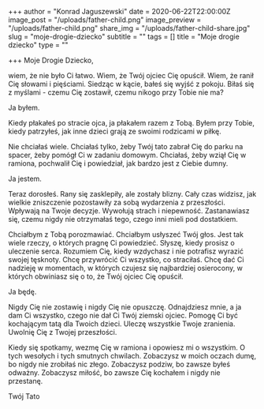 +++
author = "Konrad Jaguszewski"
date = 2020-06-22T22:00:00Z
image_post = "/uploads/father-child.png"
image_preview = "/uploads/father-child.png"
share_img = "/uploads/father-child-share.jpg"
slug = "moje-drogie-dziecko"
subtitle = ""
tags = []
title = "Moje drogie dziecko"
type = ""

+++
Moje Drogie Dziecko,

wiem, że nie było Ci łatwo. Wiem, że Twój ojciec Cię opuścił. Wiem, że ranił Cię słowami i pięściami. Siedząc w kącie, bałeś się wyjść z pokoju. Biłaś się z myślami - czemu Cię zostawił, czemu nikogo przy Tobie nie ma?

Ja byłem.

Kiedy płakałeś po stracie ojca, ja płakałem razem z Tobą. Byłem przy Tobie, kiedy patrzyłeś, jak inne dzieci grają ze swoimi rodzicami w piłkę.

Nie chciałaś wiele. Chciałaś tylko, żeby Twój tato zabrał Cię do parku na spacer, żeby pomógł Ci w zadaniu domowym. Chciałaś, żeby wziął Cię w ramiona, pochwalił Cię i powiedział, jak bardzo jest z Ciebie dumny.

Ja jestem.

Teraz dorosłeś. Rany się zasklepiły, ale zostały blizny. Cały czas widzisz, jak wielkie zniszczenie pozostawiły za sobą wydarzenia z przeszłości. Wpływają na Twoje decyzje. Wywołują strach i niepewność. Zastanawiasz się, czemu nigdy nie otrzymałaś tego, czego inni mieli pod dostatkiem.

Chciałbym z Tobą porozmawiać. Chciałbym usłyszeć Twój głos. Jest tak wiele rzeczy, o których pragnę Ci powiedzieć. Słyszę, kiedy prosisz o uleczenie serca. Rozumiem Cię, kiedy wzdychasz i nie potrafisz wyrazić swojej tęsknoty. Chcę przywrócić Ci wszystko, co straciłaś. Chcę dać Ci nadzieję w momentach, w których czujesz się najbardziej osierocony, w których obwiniasz się o to, że Twój ojciec Cię opuścił.

Ja będę.

Nigdy Cię nie zostawię i nigdy Cię nie opuszczę. Odnajdziesz mnie, a ja dam Ci wszystko, czego nie dał Ci Twój ziemski ojciec. Pomogę Ci być kochającym tatą dla Twoich dzieci. Uleczę wszystkie Twoje zranienia. Uwolnię Cię z Twojej przeszłości.

Kiedy się spotkamy, wezmę Cię w ramiona i opowiesz mi o wszystkim. O tych wesołych i tych smutnych chwilach. Zobaczysz w moich oczach dumę, bo nigdy nie zrobiłaś nic złego. Zobaczysz podziw, bo zawsze byłeś odważny. Zobaczysz miłość, bo zawsze Cię kochałem i nigdy nie przestanę.

Twój Tato